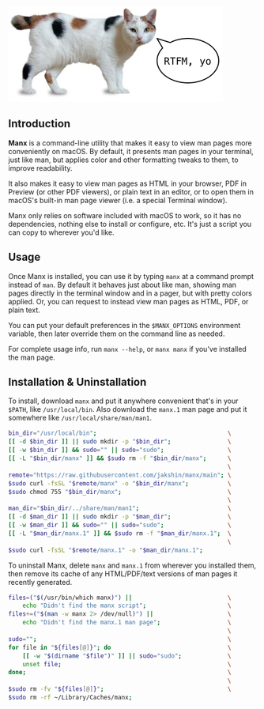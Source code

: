 ![A Manx cat says: RTFM, yo](Manx_RTFM.jpg)

## Introduction

**Manx** is a command-line utility that makes it easy to view man pages more conveniently on macOS.  By default, it presents man pages in your terminal, just like man, but applies color and other formatting tweaks to them, to improve readability.

It also makes it easy to view man pages as HTML in your browser, PDF in Preview (or other PDF viewers), or plain text in an editor, or to open them in macOS's built-in man page viewer (i.e. a special Terminal window).

Manx only relies on software included with macOS to work, so it has no dependencies, nothing else to install or configure, etc. It's just a script you can copy to wherever you'd like.

## Usage

Once Manx is installed, you can use it by typing `manx` at a command prompt instead of `man`. By default it behaves just about like man, showing man pages directly in the terminal window and in a pager, but with pretty colors applied. Or, you can request to instead view man pages as HTML, PDF, or plain text.

You can put your default preferences in the `$MANX_OPTIONS` environment variable, then later override them on the command line as needed.

For complete usage info, run `manx --help`, or `manx manx` if you've installed the man page.

## Installation & Uninstallation

To install, download `manx` and put it anywhere convenient that's in your `$PATH`, like `/usr/local/bin`.
Also download the `manx.1` man page and put it somewhere like `/usr/local/share/man/man1`.

```bash
bin_dir="/usr/local/bin";                                     \
[[ -d $bin_dir ]] || sudo mkdir -p "$bin_dir";                \
[[ -w $bin_dir ]] && sudo="" || sudo="sudo";                  \
[[ -L "$bin_dir/manx" ]] && $sudo rm -f "$bin_dir/manx";      \
                                                              \
remote="https://raw.githubusercontent.com/jakshin/manx/main"; \
$sudo curl -fsSL "$remote/manx" -o "$bin_dir/manx";           \
$sudo chmod 755 "$bin_dir/manx";                              \
                                                              \
man_dir="$bin_dir/../share/man/man1";                         \
[[ -d $man_dir ]] || sudo mkdir -p "$man_dir";                \
[[ -w $man_dir ]] && sudo="" || sudo="sudo";                  \
[[ -L "$man_dir/manx.1" ]] && $sudo rm -f "$man_dir/manx.1";  \
                                                              \
$sudo curl -fsSL "$remote/manx.1" -o "$man_dir/manx.1";
```

To uninstall Manx, delete `manx` and `manx.1` from wherever you installed them,
then remove its cache of any HTML/PDF/text versions of man pages it recently generated.

```bash
files=("$(/usr/bin/which manx)") ||                           \
    echo "Didn't find the manx script";                       \
files+=("$(man -w manx 2> /dev/null)") ||                     \
    echo "Didn't find the manx.1 man page";                   \
                                                              \
sudo="";                                                      \
for file in "${files[@]}"; do                                 \
    [[ -w "$(dirname "$file")" ]] || sudo="sudo";             \
    unset file;                                               \
done;                                                         \
                                                              \
$sudo rm -fv "${files[@]}";                                   \
$sudo rm -rf ~/Library/Caches/manx;
```
